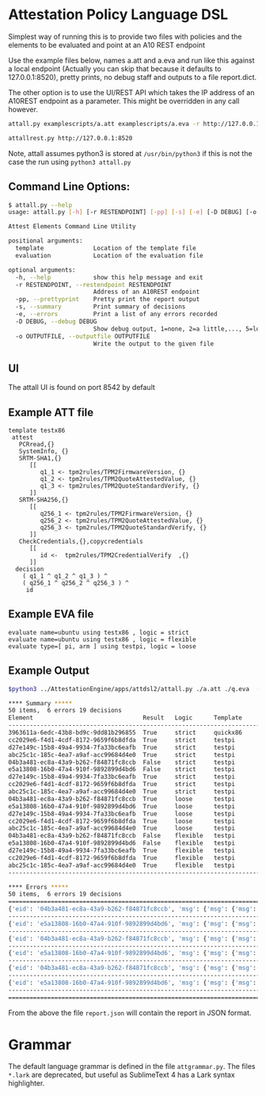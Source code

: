 # Attestation Policy Language DSL

Simplest way of running this is to provide two files with policies and the elements to be evaluated and point at an A10 REST endpoint

Use the example files below, names a.att and a.eva and run like this against a local endpoint (Actually you can skip that because it defaults to 127.0.0.1:8520), pretty prints, no debug staff and outputs to a file report.dict.

The other option is to use the UI/REST API which takes the IP address of an A10REST endpoint as a parameter. This might be overridden in any call however.

```bash
attall.py examplescripts/a.att examplescripts/a.eva -r http://127.0.0.1:8520 -PP -S -p 0 -o rep1
``` 

```bash
attallrest.py http://127.0.0.1:8520
```

Note, attall assumes python3 is stored at `/usr/bin/python3` if this is not the case the run using `python3 attall.py`


## Command Line Options:

```bash
$ attall.py --help
usage: attall.py [-h] [-r RESTENDPOINT] [-pp] [-s] [-e] [-D DEBUG] [-o OUTPUTFILE] template evaluation

Attest Elements Command Line Utility

positional arguments:
  template              Location of the template file
  evaluation            Location of the evaluation file

optional arguments:
  -h, --help            show this help message and exit
  -r RESTENDPOINT, --restendpoint RESTENDPOINT
                        Address of an A10REST endpoint
  -pp, --prettyprint    Pretty print the report output
  -s, --summary         Print summary of decisions
  -e, --errors          Print a list of any errors recorded
  -D DEBUG, --debug DEBUG
                        Show debug output, 1=none, 2=a little,..., 5=lots
  -o OUTPUTFILE, --outputfile OUTPUTFILE
                        Write the output to the given file
```


## UI

The attall UI is found on port 8542 by default

## Example ATT file

```
template testx86
 attest
   PCRread,{}
   SystemInfo, {}
   SRTM-SHA1,{}   
      [[
         q1_1 <- tpm2rules/TPM2FirmwareVersion, {}
         q1_2 <- tpm2rules/TPM2QuoteAttestedValue, {}
         q1_3 <- tpm2rules/TPM2QuoteStandardVerify, {}         
      ]]
   SRTM-SHA256,{}  
      [[
         q256_1 <- tpm2rules/TPM2FirmwareVersion, {}
         q256_2 <- tpm2rules/TPM2QuoteAttestedValue, {}
         q256_3 <- tpm2rules/TPM2QuoteStandardVerify, {}         
      ]]
   CheckCredentials,{},copycredentials
      [[
         id <-  tpm2rules/TPM2CredentialVerify  ,{}
      ]]
  decision
    ( q1_1 ^ q1_2 ^ q1_3 ) ^
    ( q256_1 ^ q256_2 ^ q256_3 ) ^
     id
```

## Example EVA file

```
evaluate name=ubuntu using testx86 , logic = strict
evaluate name=ubuntu using testx86 , logic = flexible
evaluate type=[ pi, arm ] using testpi, logic = loose
```

## Example Output

```bash
$python3 ../AttestationEngine/apps/attdsl2/attall.py ./a.att ./q.eva  -s -e -o report.json

**** Summary *****
50 items,  6 errors 19 decisions
Element                               Result   Logic      Template
------------------------------------------------------------------------------
3963611a-6edc-43b8-bd9c-9dd81b296855  True     strict     quickx86
cc2029e6-f4d1-4cdf-8172-9659f6b8dfda  True     strict     testpi
d27e149c-15b8-49a4-9934-7fa33bc6eafb  True     strict     testpi
abc25c1c-185c-4ea7-a9af-acc99684d4e0  True     strict     testpi
04b3a481-ec8a-43a9-b262-f84871fc8ccb  False    strict     testpi
e5a13808-16b0-47a4-910f-9892899d4bd6  False    strict     testpi
d27e149c-15b8-49a4-9934-7fa33bc6eafb  True     strict     testpi
cc2029e6-f4d1-4cdf-8172-9659f6b8dfda  True     strict     testpi
abc25c1c-185c-4ea7-a9af-acc99684d4e0  True     strict     testpi
04b3a481-ec8a-43a9-b262-f84871fc8ccb  True     loose      testpi
e5a13808-16b0-47a4-910f-9892899d4bd6  True     loose      testpi
d27e149c-15b8-49a4-9934-7fa33bc6eafb  True     loose      testpi
cc2029e6-f4d1-4cdf-8172-9659f6b8dfda  True     loose      testpi
abc25c1c-185c-4ea7-a9af-acc99684d4e0  True     loose      testpi
04b3a481-ec8a-43a9-b262-f84871fc8ccb  False    flexible   testpi
e5a13808-16b0-47a4-910f-9892899d4bd6  False    flexible   testpi
d27e149c-15b8-49a4-9934-7fa33bc6eafb  True     flexible   testpi
cc2029e6-f4d1-4cdf-8172-9659f6b8dfda  True     flexible   testpi
abc25c1c-185c-4ea7-a9af-acc99684d4e0  True     flexible   testpi
------------------------------------------------------------------------------

**** Errors *****
50 items,  6 errors 19 decisions
==============================================================================
{'eid': '04b3a481-ec8a-43a9-b262-f84871fc8ccb', 'msg': {'msg': {'msg': 'failed to communicate with remote TPM. Also EK/AK could be invalid.'}}}
------------------------------------------------------------------------------
{'eid': 'e5a13808-16b0-47a4-910f-9892899d4bd6', 'msg': {'msg': {'msg': 'failed to communicate with remote TPM. Also EK/AK could be invalid.'}}}
------------------------------------------------------------------------------
{'eid': '04b3a481-ec8a-43a9-b262-f84871fc8ccb', 'msg': {'msg': {'msg': 'failed to communicate with remote TPM. Also EK/AK could be invalid.'}}}
------------------------------------------------------------------------------
{'eid': 'e5a13808-16b0-47a4-910f-9892899d4bd6', 'msg': {'msg': {'msg': 'failed to communicate with remote TPM. Also EK/AK could be invalid.'}}}
------------------------------------------------------------------------------
{'eid': '04b3a481-ec8a-43a9-b262-f84871fc8ccb', 'msg': {'msg': {'msg': 'failed to communicate with remote TPM. Also EK/AK could be invalid.'}}}
------------------------------------------------------------------------------
{'eid': 'e5a13808-16b0-47a4-910f-9892899d4bd6', 'msg': {'msg': {'msg': 'failed to communicate with remote TPM. Also EK/AK could be invalid.'}}}
------------------------------------------------------------------------------
==============================================================================

```

From the above the file `report.json` will contain the report in JSON format.

# Grammar
The default language grammar is defined in the file `attgrammar.py`. The files `*.lark` are deprecated, but useful as SublimeText 4 has a Lark syntax highlighter.